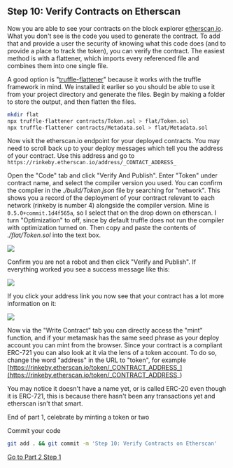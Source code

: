 ## Step 10: Verify Contracts on Etherscan

Now you are able to see your contracts on the block explorer [etherscan.io](https://etherscan.io). What you don't see is the  code you used to generate the contract. To add that and provide a user the security of knowing what this code does (and to provide a place to track the token), you can verify the contract. The easiest method is with a flattener, which imports every referenced file and combines them into one single file.

A good option is "[truffle-flattener](##)" because it works with the truffle framework in mind. We installed it earlier so you should be able to use it from your project directory and generate the files. Begin by making a folder to store the output, and then flatten the files.

```bash
mkdir flat
npx truffle-flattener contracts/Token.sol > flat/Token.sol
npx truffle-flattener contracts/Metadata.sol > flat/Metadata.sol
```

<!-- TODO: Check -->

Now visit the etherscan.io endpoint for your deployed contracts. You may need to scroll back up to your deploy messages which  tell you the address of your contract. Use this address and go to `https://rinkeby.etherscan.io/address/_CONTACT_ADDRESS_`

Open the "Code" tab and click "Verify And Publish".  Enter "Token" under contract name, and select the compiler version you used. You can confirm the compiler in the _./build/Token.json_ file by searching for "network". This shows you a record of the deployment of your contract relevant to each network (rinkeby is number 4) alongside the compiler version. Mine is `0.5.0+commit.1d4f565a`, so I select that on the drop down on etherscan. I turn "Optimization" to off, since by default truffle does not run the compiler with optimization turned on. Then copy and paste the contents of _./flat/Token.sol_ into the text box.

![](https://uc2f0e18954ef9af004113a7dbff.previews.dropboxusercontent.com/p/thumb/AASg_QjABUJEz_RWkFsUZnQtm224kccV5xIRZWRF9oaaByY5cIEwrLh56ExlHAWnsEpuq8eYdP5bNHkAuOHHdHtBLD1UBV6emwDJdNGgi2rzIElWz5OHbwvpw0xLX5UIbZACYdFAXy260xiBjIzqHCu-H5yVqA18iLHJEDoBoc9rJ7TeLW2LoyaCWbAiJU5S-Ypu-UwRVF_nR91AEbJNVy_mx3t81CQp-fkW2UFj_TIgQ3M6xI7GBygMEogrVFekOyWX4cJ1xp38znQXWyf8yXyFDI2jAQjf7GNXh-NPR3DZedE9ilevyuhsUqa-jAUusKspH-upr-hK4eQ8r_9t4eLb/p.png?size=1600x1200&size_mode=3)

Confirm you are not a robot and then click "Verify and Publish". If everything worked you see a success message like this:

![](https://uc49f381dace0d97ad8daf33649b.previews.dropboxusercontent.com/p/thumb/AARE2XDZMAIUMRHw0EHhBXOMekmTGdlUM3awL93aICPT5qAcG-9lBzq0IyOZxBGLVzXBjhDH2gQtn9PeIO3-BNQZgBi8j6FWWQ94ErOhqcJmqQkYfd16BLeZrGpl_G5lEhKSpOxY-tBrLQ1ejQszemaL4_0G1696zWl45IVZLaYeIz1PFrGhPZ3d6hSkAUPccDAhH25SJ46pAD3xSnLsaTDbbGtmS_Q_K9AHMLJn_s-4Xuqj9yJLT5LJ1gvGfssQ21rG-jDeqq3lD-NSXNQocPw6zgtLLy8JWuMqDSWxPd140SWyq4HqH15zDRXJw1lHNJIF6ignEFJ5GRU1Jf8HAgmh/p.png?size=1600x1200&size_mode=3)

If you click your address link you now see that your contract has a lot more information on it:

![](https://uc50aa7dbe41b77b3738d47ffbf8.previews.dropboxusercontent.com/p/thumb/AATcfQB6ENsTA06SmRHzA95UvfyJ2FubZpwX-K-sr9xqYzwlUGEu4qXPp8YVLuxr8XKub3jrxn-mTqaA50IM6jBZNjK1Cu_exrEmHXDowHZmfY8mRrlvORturZJrktbvn6T1T4kXhD4SKBxZj0TRXDK4A2mRPNwDYOHW6Hb6Il_7GVWkBGxGSGCpdlGEwwJ8zK37-R9lO1ffIbGixi41igPwm8A3WalVScuae-d8ePGtN_WLYYn5UyKRVk3tjS0JW9ZdvbISzPibYixj4GUvBE4tvcZ6d8-rRz5UF0AD8wgUQEISrp6IE9sC_6WMusp1P4ySBgTSL32zPT2Bte4kskYi/p.png?size=1600x1200&size_mode=3)

Now via the "Write Contract" tab you can directly access the "mint" function, and if your metamask has the same seed phrase as your deploy account you can mint from the browser. Since your contract is a compliant ERC-721 you can also look at it via the lens of a token account. To do so, change the word "address" in the URL to "token", for example [https://rinkeby.etherscan.io/token/_CONTRACT_ADDRESS_](https://rinkeby.etherscan.io/token/_CONTRACT_ADDRESS_)

You may notice it doesn't have a name yet, or is called ERC-20 even though it is ERC-721, this is because there hasn't been any transactions yet and etherscan isn't that smart.

End of part 1, celebrate by minting a token or two

<!-- TODO: Remove -->

Commit your code

```bash
git add . && git commit -m 'Step 10: Verify Contracts on Etherscan'
```

[Go to Part 2 Step 1](2-1.md)
